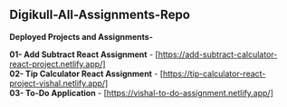 ## Digikull-All-Assignments-Repo

**Deployed Projects and Assignments- <br />**

**01- Add Subtract React Assignment** - [https://add-subtract-calculator-react-project.netlify.app/] <br />
**02- Tip Calculator React Assignment** - [https://tip-calculator-react-project-vishal.netlify.app/] <br />
**03- To-Do Application** - [https://vishal-to-do-assignment.netlify.app/] <br />



